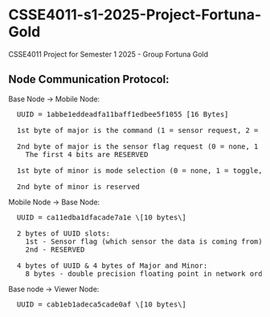 # CSSE4011-s1-2025-Project-Fortuna-Gold
CSSE4011 Project for Semester 1 2025 - Group Fortuna Gold

## Node Communication Protocol:

Base Node -> Mobile Node:
<pre>
  UUID = 1abbe1eddeadfa11baff1edbee5f1055 [16 Bytes]
  
  1st byte of major is the command (1 = sensor request, 2 = mode select)
  
  2nd byte of major is the sensor flag request (0 = none, 1 = temperature, 2 = humidity, 4 = C02, 8 = TVOC) (e.g.: temp+C02 = 0000 0101)
    The first 4 bits are RESERVED
  
  1st byte of minor is mode selection (0 = none, 1 = toggle, 2 = discrete, 4 = continuous)
  
  2nd byte of minor is reserved
</pre>
  
Mobile Node -> Base Node:

<pre>
  UUID = ca11edba1dfacade7a1e \[10 bytes\]

  2 bytes of UUID slots: 
    1st - Sensor flag (which sensor the data is coming from)
    2nd - RESERVED
  
  4 bytes of UUID & 4 bytes of Major and Minor:
    8 bytes - double precision floating point in network order (big endian)
</pre>
Base node -> Viewer Node:

<pre>
  UUID = cab1eb1adeca5cade0af \[10 bytes\]
</pre>
